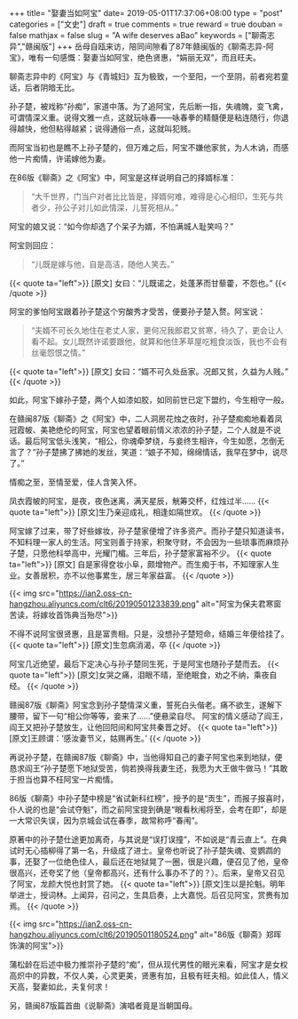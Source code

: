 +++
title= "娶妻当如阿宝"
date= 2019-05-01T17:37:06+08:00
type = "post"
categories = ["文史"]
draft = true
comments = true
reward = true
douban = false
mathjax = false
slug = "A wife deserves aBao"
keywords = ["聊斋志异","赣闽版"]
+++
岳母自瓯来访，陪同间隙看了87年赣闽版的《聊斋志异-阿宝》，唯有一句感慨：娶妻当如阿宝，绝色贤惠，“娟丽无双”，而且旺夫。

聊斋志异中的《阿宝》与《青城妇》互为极致，一个至阳，一个至阴，前者宛若童话，后者阴暗无比。

孙子楚，被戏称“孙痴”，家道中落。为了追阿宝，先后断一指，失魂魄，变飞禽，可谓情深义重。说得文雅一点，这就玩咏春——咏春拳的精髓便是粘连随行，你退得越快，他但粘得越紧；说得通俗一点，这就叫犯贱。

而阿宝当初也是瞧不上孙子楚的，但万难之后，阿宝不嫌他家贫，为人木讷，而感他一片痴情，许诺嫁他为妻。
<!--more-->
在86版《聊斋》之《阿宝》中，阿宝是这样说明自己的择婿标准：

>“大千世界，门当户对者比比皆是，择婿何难，难得是心心相印，生死与共者少，孙公子对儿如此情深，儿誓死相从。”

阿宝的娘又说：“如今你却选了个呆子为婿，不怕满城人耻笑吗？”

阿宝则回应：

>“儿既是嫁与他，自是高洁，随他人笑去。”

{{< quote ta="left">}}
[原文] 女曰：“儿既诺之，处蓬茅而甘藜藿，不怨也。”
{{< /quote >}}

阿宝的爹怕阿宝跟着孙子楚这个穷酸秀才受苦，便要孙子楚入赘。阿宝说：

>“夫婿不可长久地住在老丈人家，更何况我郎君又贫寒，待久了，更会让人看不起。女儿既然许诺要跟他，就算和他住茅草屋吃粗食淡饭，我也不会有丝毫怨恨之情。”

{{< quote ta="left">}}
[原文] 女曰：“婿不可久处岳家。况郎又贫，久益为人贱。”
{{< /quote >}}

如此，阿宝下嫁孙子楚，两个人如漆如胶，如同前世已定下盟约，今生相守一般。

在赣闽87版《聊斋》之《阿宝》中，二人洞房花烛之夜时，孙子楚痴痴地看着凤冠霞帔、美艳绝伦的阿宝，阿宝也望着眼前情义浓浓的孙子楚，二个人就是不说话。最后阿宝低头浅笑，“相公，你魂牵梦绕，与妾终生相许，今生如愿，怎倒无言了？”孙子楚拂了拂她的发丝，笑道：“娘子不知，绵绵情话，我早在梦中，说尽了。”

情痴之至，至情至爱，佳人含笑入怀。

凤衣霞帔的阿宝，是夜，夜色迷离，满天星辰，觥筹交杯，红烛过半……
{{< quote ta="left">}}
[原文]生乃亲迎成礼，相逢如隔世欢。
{{< /quote >}}

阿宝嫁了过来，带了好些嫁妆，孙子楚家便增了许多资产。而孙子楚只知道读书，不知料理一家人的生活。阿宝则善于持家，积聚守财，不会因为一些琐事而麻烦孙子楚，只愿他科举高中，光耀门楣。三年后，孙子楚家富裕不少。
{{< quote ta="left">}}
[原文] 自是家得奁妆小阜，颇增物产。而生痴于书，不知理家人生业。女善居积，亦不以他事累生，居三年家益富。
{{< /quote >}}

{{< img src="https://ian2.oss-cn-hangzhou.aliyuncs.com/clt6/20190501233839.png" alt="阿宝为保夫君寒窗苦读，将嫁妆首饰典当殆尽">}}

不得不说阿宝很贤惠，且是富贵相。只是，没想孙子楚短命，结婚三年便给挂了。
{{< quote ta="left">}}
[原文]生忽病消渴，卒
{{< /quote >}}

阿宝几近绝望，最后下定决心与孙子楚同生死，于是阿宝也随孙子楚而去。
{{< quote ta="left">}}
[原文]女哭之痛，泪眼不晴，至绝眠食，劝之不纳，乘夜自经。
{{< /quote >}}

赣闽87版《聊斋》阿宝念到孙子楚情深义重，誓死白头偕老。痛不欲生，遂解下腰带，留下一句“相公你等等，妾来了……”便悬梁自尽。
阿宝的情义感动了阎王，阎王又把孙子楚放生，让他回阳间和阿宝共秦晋之好。
{{< quote ta="left">}}
[原文]王顾谓：‘感汝妻节义，姑赐再生。’
{{< /quote >}}

再说孙子楚，在赣闽87版《聊斋》中，当他得知自己的妻子阿宝也来到地狱，便恳求阎王“孙子楚愿下地狱受苦，倘若换得我妻生还，我愿为大王做牛做马！”其敢于担当也算不枉阿宝一片痴情。

86版《聊斋》中孙子楚中榜是“省试新科红榜”，授予的是“贡生”，而报子报喜时，仆人说的也是“会试夺魁”，而之前阿宝提到确是“眼看秋闱将至，会考在即”，却是一大常识失误，因为京城会试在春季，故常称呼“春闱”。

原著中的孙子楚仕途更加离奇，与其说是“误打误撞”，不如说是“青云直上”。在典试时无心插柳得了第一名，升级成了进士。皇帝也听说了孙子楚失魂、变鹦鹉的事，还娶了一位绝色佳人，最后还在地狱晃了一圈，很是兴趣，便召见了他，皇帝很高兴，还夸奖了他（皇帝都高兴，还有什么事办不了的？）。后来，皇帝又召见了阿宝，龙颜大悦也封赏了她。
{{< quote ta="left">}}
[原文]生以是抡魁。明年举进士，授词林。上闻异，召问之，生具启奏，上大嘉悦。后召见阿宝，赏赉有加焉。
{{< /quote >}}

{{< img src="https://ian2.oss-cn-hangzhou.aliyuncs.com/clt6/20190501180524.png" alt="86版《聊斋》郑晖饰演的阿宝">}}

蒲松龄在后述中极力推崇孙子楚的“痴”，但从现代男性的眼光来看，阿宝才是女权高炽中的异数，不仅人美，心灵更美，贤惠有加，且极有旺夫相。如此佳人，情义天高，娶妻如此，夫复何求！

另，赣闽87版篇首曲《说聊斋》演唱者竟是当朝国母。
